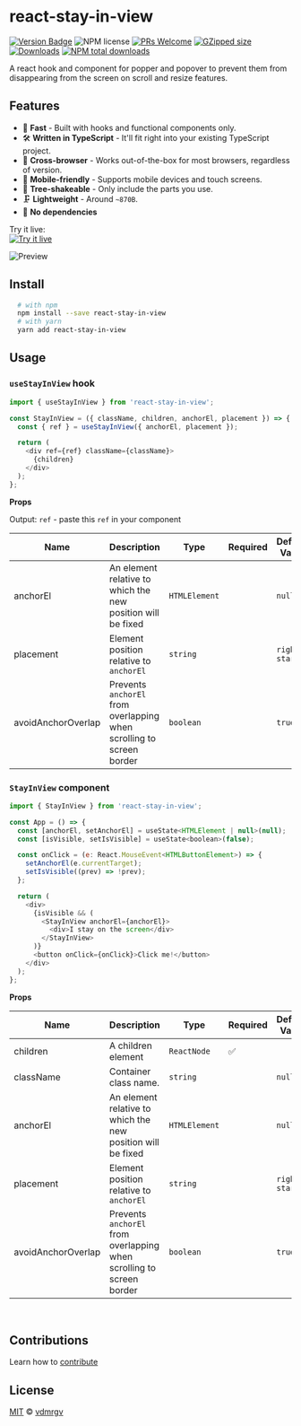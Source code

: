 # react-stay-in-view

[![Version Badge][npm-version-svg]][package-url]
![NPM license](https://img.shields.io/npm/l/react-stay-in-view.svg?style=flat)
[![PRs Welcome](https://badgen.net/badge/PRs/welcome/orange)](http://makeapullrequest.com)
[![GZipped size][npm-minzip-svg]][bundlephobia-url]
[![Downloads][downloads-image]][downloads-url]
[![NPM total downloads](https://img.shields.io/npm/dt/react-stay-in-view.svg?style=flat)](https://npmcharts.com/compare/react-stay-in-view?minimal=true)

A react hook and component for popper and popover to prevent them from disappearing from the screen on scroll and resize features.

## Features

- 🚀 **Fast** - Built with hooks and functional components only.
- 🛠 **Written in TypeScript** - It'll fit right into your existing TypeScript
  project.
- 👫 **Cross-browser** - Works out-of-the-box for most browsers, regardless of version.
- 📲 **Mobile-friendly** - Supports mobile devices and touch screens.
- 🌳 **Tree-shakeable** - Only include the parts you use.
- 🗜 **Lightweight** - Around `~870B`.
- 💨 **No dependencies**

Try it live:
<br />
[![Try it live](https://codesandbox.io/static/img/play-codesandbox.svg)](https://codesandbox.io/s/react-stay-in-view-o7nm80)

![Preview](https://media.giphy.com/media/oAPxTZ5igLpLOPmID3/giphy.gif)

## Install

```bash
  # with npm
  npm install --save react-stay-in-view
  # with yarn
  yarn add react-stay-in-view
```

## Usage

### `useStayInView` hook

```js
import { useStayInView } from 'react-stay-in-view';

const StayInView = ({ className, children, anchorEl, placement }) => {
  const { ref } = useStayInView({ anchorEl, placement });

  return (
    <div ref={ref} className={className}>
      {children}
    </div>
  );
};
```

**Props**

Output: `ref` - paste this `ref` in your component

| Name               | Description                                                          | Type          | Required | Default Value |
| ------------------ | -------------------------------------------------------------------- | ------------- | -------- | ------------- |
| anchorEl           | An element relative to which the new position will be fixed          | `HTMLElement` |          | `null`        |
| placement          | Element position relative to `anchorEl`                              | `string`      |          | `right-start` |
| avoidAnchorOverlap | Prevents `anchorEl` from overlapping when scrolling to screen border | `boolean`     |          | `true`        |

### `StayInView` component

```js
import { StayInView } from 'react-stay-in-view';

const App = () => {
  const [anchorEl, setAnchorEl] = useState<HTMLElement | null>(null);
  const [isVisible, setIsVisible] = useState<boolean>(false);

  const onClick = (e: React.MouseEvent<HTMLButtonElement>) => {
    setAnchorEl(e.currentTarget);
    setIsVisible((prev) => !prev);
  };

  return (
    <div>
      {isVisible && (
        <StayInView anchorEl={anchorEl}>
          <div>I stay on the screen</div>
        </StayInView>
      )}
      <button onClick={onClick}>Click me!</button>
    </div>
  );
};
```

**Props**

| Name               | Description                                                          | Type          | Required | Default Value |
| ------------------ | -------------------------------------------------------------------- | ------------- | -------- | ------------- |
| children           | A children element                                                   | `ReactNode`   | ✅       |               |
| className          | Container class name.                                                | `string`      |          | `null`        |
| anchorEl           | An element relative to which the new position will be fixed          | `HTMLElement` |          | `null`        |
| placement          | Element position relative to `anchorEl`                              | `string`      |          | `right-start` |
| avoidAnchorOverlap | Prevents `anchorEl` from overlapping when scrolling to screen border | `boolean`     |          | `true`        |

<br />

## Contributions

Learn how to [contribute](https://github.com/vdmrgv/react-stay-in-view/blob/main/CONTRIBUTING.md)

## License

[MIT](https://github.com/vdmrgv/react-stay-in-view/blob/main/LICENSE) © [vdmrgv](https://github.com/vdmrgv)

[package-url]: https://npmjs.org/package/react-stay-in-view
[npm-version-svg]: https://img.shields.io/npm/v/react-stay-in-view.svg
[npm-minzip-svg]: https://img.shields.io/bundlephobia/minzip/react-stay-in-view.svg
[bundlephobia-url]: https://bundlephobia.com/result?p=react-stay-in-view
[license-image]: http://img.shields.io/npm/l/react-stay-in-view.svg
[license-url]: LICENSE
[downloads-image]: http://img.shields.io/npm/dm/react-stay-in-view.svg
[downloads-url]: http://npm-stat.com/charts.html?package=react-stay-in-view
